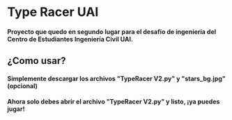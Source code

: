 # Type Racer UAI
#### Proyecto que quedo en segundo lugar para el desafío de ingeniería del Centro de Estudiantes Ingeniería Civil UAI.

## ¿Como usar?
#### Simplemente descargar los archivos "TypeRacer V2.py" y "stars_bg.jpg" (opcional)
#### Ahora solo debes abrir el archivo "TypeRacer V2.py" y listo, ¡ya puedes jugar!
